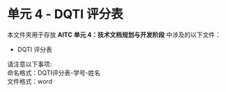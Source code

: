 # 单元 4 - DQTI 评分表

本文件夹用于存放 **AITC 单元 4：技术文档规划与开发阶段** 中涉及的以下文件：

- DQTI 评分表

请注意以下事项:  
命名格式：DQTI评分表-学号-姓名  
文件格式：word
